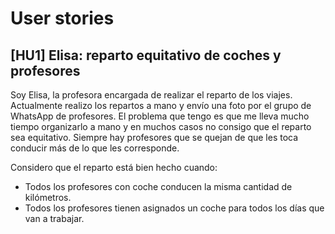 # User stories

## [HU1] Elisa: reparto equitativo de coches y profesores

Soy Elisa, la profesora encargada de realizar el reparto de los viajes. 
Actualmente realizo los repartos a mano y envío una foto por el grupo de WhatsApp de profesores.
El problema que tengo es que me lleva mucho tiempo organizarlo a mano y en muchos casos no consigo que el reparto sea equitativo.
Siempre hay profesores que se quejan de que les toca conducir más de lo que les corresponde.

Considero que el reparto está bien hecho cuando:
- Todos los profesores con coche conducen la misma cantidad de kilómetros.
- Todos los profesores tienen asignados un coche para todos los días que van a trabajar.
